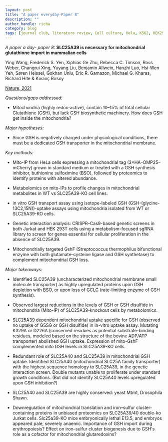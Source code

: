 ```yaml
---
layout: post
title: "A paper everyday-Paper 8"
description: ""
author_handle: richa
category: blog
tags: [journal club, literature review, Cell culture, Hela, K562, HEK293T, Jurkat, Glutathione, GSH, Mito-IP, OMP25, buthionine sulfoximine, BSO, metabolomics, Mass spectrometry, LC–MS, CRISPR–Cas9, Streptococcus thermophilus, GshF, SLC25A40, SLC25A39,  ]
---
```

*A paper a day- paper 8:*
 **SLC25A39 is necessary for mitochondrial glutathione import in mammalian cells**

Ying Wang, Frederick S. Yen, Xiphias Ge Zhu, Rebecca C. Timson, Ross Weber, Changrui Xing, Yuyang Liu, Benjamin Allwein, Hanzhi Luo, Hsi-Wen Yeh, Søren Heissel, Gokhan Unlu, Eric R. Gamazon, Michael G. Kharas, Richard Hite & Kıvanç Birsoy

[Nature, 2021](https://www.nature.com/articles/s41586-021-04025-w#Sec7)

*Questions/gaps addressed:* 

- Mitochondria (highly redox-active), contain 10–15% of total cellular Glutathione (GSH), but lack GSH biosynthetic machinery. How does GSH get inside the mitochondria?

*Major hypotheses:*

-  Since GSH is negatively charged under physiological conditions, there must be a dedicated GSH transporter in the mitochondrial membrane.

*Key methods:* 

- Mito-IP from HeLa cells expressing a mitochondrial tag (3×HA–OMP25–mCherry) grown in standard medium or treated with a GSH synthesis inhibitor, buthionine sulfoximine (BSO), followed by proteomics to identify proteins with altered abundance. 

- Metabolomics on mito-IPs to profile changes in mitochondrial metabolites in WT vs SLC25A39-KO cell lines. 

- in vitro GSH transport assay using isotope-labeled GSH (GSH-(glycine-13C2,15N))-uptake assays using mitochondria isolated from WT or SLC25A39-KO cells.

- Genetic interaction analysis: CRISPR–Cas9-based genetic screens in both Jurkat and HEK 293T cells using a metabolism-focused sgRNA library  to screen for genes essential for cellular proliferation in the absence of SLC25A39.

- Mitochondrially targeted GshF (Streptococcus thermophilus bifunctional enzyme with both glutamate–cysteine ligase and GSH synthetase) to complement mitochondrial GSH loss. 



*Major takeaways:*

- Identified SLC25A39 (uncharacterized mitochondrial membrane small molecule transporter) as highly upregulated proteins upon GSH depletion with BSO, or upon loss of GCLC (rate-limiting enzyme of GSH synthesis). 

- Observed largest reductions in the levels of GSH or GSH disulfide in mitochondria (Mito-IP) of SLC25A39-knockout cells by metabolomics. 

- SLC25A39 dependent mitochondrial uptake specific for GSH (observed no uptake of GSSG or GSH disulfide) in in-vitro uptake assay. Mutating K329A or D226A (conserved residues  as potential substrate-binding residues, modeled based on the structure of the bovine ADP/ATP transporter) abolished GSH uptake. Expression of mito-GshF complemented mito GSH levels in SLC25A39-KO cells.

- Redundant role of SLC25A40 and SLC25A39 in mitochondrial GSH uptake. Identified SLC25A40 (mitochondrial SLC25A family transporter) with the highest sequence homology to SLC25A39, in the genetic interaction screen. Double mutants unable to proliferate under standard growth conditions. (But did not identify SLC25A40 levels upregulated upon GSH inhibition?)

- SLC25A40 and SLC25A39 are highly conserved: yeast Mtm1, Drosophila Shawn.

- Downregulation of mitochondrial translation and iron–sulfur cluster-containing proteins in unbiased proteomics on SLC25A39/40 double-ko Jurkat cells. Slc25a39-KO mice embryonically lethal E13.5, and embryos appeared pale, severely anaemic. Importance of GSH import during erythropoiesis? Effect on iron–sulfur cluster biogenesis due to GSH's role as a cofactor for mitochondrial glutaredoxins?



 



